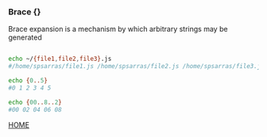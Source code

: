 ### Brace {}

Brace expansion is a mechanism by which arbitrary strings may be generated

```bash

echo ~/{file1,file2,file3}.js 
#/home/spsarras/file1.js /home/spsarras/file2.js /home/spsarras/file3.js

echo {0..5}
#0 1 2 3 4 5

echo {00..8..2}
#00 02 04 06 08
```
[HOME](../../../README.md)